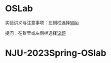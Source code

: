 # OSLab

实验讲义与注意事项：左侧栏选择[Wiki](https://git.nju.edu.cn/oslab2023/oslab/-/wikis/home)

提问：在群里或左侧栏选择[议题](https://git.nju.edu.cn/oslab2023/oslab/-/issues)
# NJU-2023Spring-OSlab
